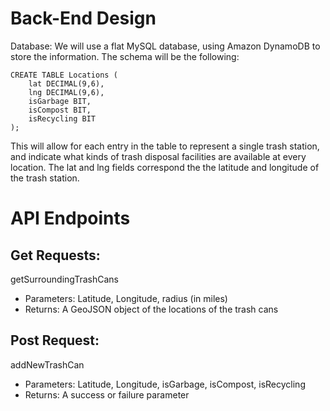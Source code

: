 # Back-End Design
Database: We will use a flat MySQL database, using Amazon DynamoDB to store the information.
The schema will be the following:
```
CREATE TABLE Locations (
    lat DECIMAL(9,6),
    lng DECIMAL(9,6),
    isGarbage BIT,
    isCompost BIT,
    isRecycling BIT
);
```
This will allow for each entry in the table to represent a single trash station, and indicate what kinds of trash disposal facilities are available at every location.
The lat and lng fields correspond the the latitude and longitude of the trash station.

# API Endpoints
## Get Requests:
getSurroundingTrashCans

- Parameters: Latitude, Longitude, radius (in miles)
- Returns: A GeoJSON object of the locations of the trash cans

## Post Request:
addNewTrashCan

- Parameters: Latitude, Longitude, isGarbage, isCompost, isRecycling
- Returns: A success or failure parameter

